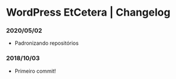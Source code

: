 # WordPress EtCetera | Changelog

### 2020/05/02

- Padronizando repositórios

### 2018/10/03

- Primeiro commit!
